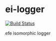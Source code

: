 # ei-logger

[![Build Status](https://travis-ci.org/jinzhubaofu/ei-logger.svg?branch=master)](https://travis-ci.org/jinzhubaofu/ei-logger)

efe isomorphic logger
